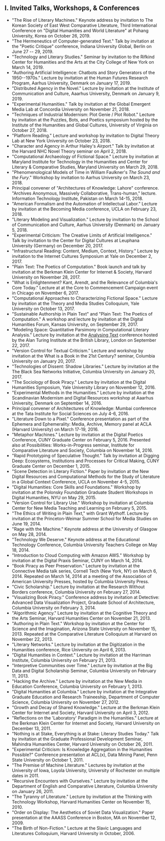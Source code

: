 ## I. Invited Talks, Workshops, & Conferences


- "The Rise of Literary Machines." Keynote address by invitation to The Korean
  Society of East West Comparative Literature, Third International Conference on "Digital
Humanities and World Literature" at Pohang University, Korea on October 26, 2019.
- "The Hermeneutics of Computer-generated Text." Talk by invitation at the "Poetic Critique"
  conference, Indiana University Global, Berlin on June 27 -- 29, 2019.
- "Technology and Literary Studies." Seminar by invitation to the Rifkind Center for Humanities
  and the Arts at the City College of New York on March 14, 2019.
- "Authoring Artificial Intelligence: Chatbots and Story Generators of the 1950--1970s."
  Lecture by invitation at the Human Futures Research Program, Aarhus University, Denmark on
January 17, 2019.
- "Distributed Agency in the Novel." Lecture by invitation at the Institute of Communication
  and Culture, Aaarhus University, Denmark on January 9, 2019.
- "Experimental Humanities." Talk by invitation at the Global Emergent Media Lab at Concordia
  University on November 21, 2018.
- "Techniques of Industrial Modernism: Plot Genie / Plot Robot." Lecture by invitation at the
  Puzzles, Bots, and Poetics symposium hosted by the Institute of the Humanities and Global
Cultures, University of Virginia on October 27, 2018.
- "Platform Reading." Lecture and workshop by invitation to Digital Theory Lab at New York
  University on October 23, 2018.
- "Character and Agency in Arthur Hailey's *Airport*." Talk by invitation at the Harvard NHC
  Novel Theory seminar on April 2, 2018.
- "Computational Archaeology of Fictional Space." Lecture by invitation at Maryland Institute
  for Technology in the Humanities and Center for Literary & Comparative Studies, Maryland
University on March 29, 2018.
- "Phenomenological Models of Time in William Faulkner's *The Sound and the Fury*." Workshop by
  invitation to Aarhus University on March 23, 2018.
- Principal convener of "Architectures of Knowledge: Lahore" conference.  "Archives Anonymous,
  Massively Collaborative, Trans-human," lecture.  Information Technology Institute, Pakistan
on March 14-15, 2018.
- "American Formalism and the Automation of Intellectual Labor." Lecture by invitation at the
  Becoming Media conference, UCLA on February 23, 2018.
- "Literary Modeling and Visualization." Lecture by invitation to the School of Communication
  and Culture, Aarhus University (Denmark) on January 5, 2018.
- "Experimental Criticism: The Creative Limits of Artificial Intelligence." Talk by invitation
  to the Center for Digital Cultures at Leuphana University (Germany) on December 20, 2017.
- "Infrastructural Reading: Content, Medium, Context, History." Lecture by invitation to the
  Internet Cultures Symposium at Yale on December 2, 2017.
- "Plain Text: The Poetics of Computation." Book launch and talk by invitation at the Berkman
  Klein Center for Internet & Society, Harvard University on November 28, 2017.
- "What is Enlightenment? Kant, Arendt, and the Relevance of Columbia's Core Today." Lecture at
  at the Core to Commencement Campaign event in Chicago on November 6, 2017.
- "Computational Approaches to Characterizing Fictional Space." Lecture by invitation at the
  Theory and Media Studies Colloquium, Yale University on October 13, 2017.
- "Sustainable Authorship in Plain Text" and "Plain Text: The Poetics of Computation." A
  workshop and lecture by invitation at the Digital Humanities Forum, Kansas University, on
September 29, 2017.
- "Modeling Space: Quantitative Parsimony in Computational Literary Analysis." Lecture by
  invitation at the [Analysing
Text](https://web.archive.org/web/20190219200545/https://dongpng.github.io/attached/index.html)
conference hosted by the Alan Turing Institute at the British Library, London on September 22, 2017.
- "Version Control for Textual Criticism." Lecture and workshop by invitation at the What is a
  Book in the 21st Century? seminar, Columbia University on January 20, 2017.
- "Technologies of Dissent: Shadow Libraries." Lecture by invitation at the The Black Sea
  Networks Initiative, Columbia University on January 20, 2017.
- "The Sociology of Book Piracy." Lecture by invitation at the Digital Humanities Symposium,
  Yale University Library on November 12, 2016.
- "Experimental Methods in the Humanities." Lecture by invitation at the Scandinavian Modernism
  and Digital Resources workshop at Aaarhus University, Denmark on September 14, 2016.
- Principal convener of Architectures of Knowledge: Mumbai conference at the Tata Institute for
  Social Sciences on July 4-6, 2016.
- "Literature Down to a Pixel." Conference presentation as part of the Ephemera and
  Ephemerality: Media, Archive, Memory panel at ACLA (Harvard University) on March 17-19, 2016.
- "Metaphor Machines." Lecture by invitation at the Digital Poetics Conference, CUNY Graduate
  Center on February 5, 2016. Presented also at Possibilities: Works-in-Progress seminar,
Institute for Comparative Literature and Society, Columbia on November 14, 2016.
- "Rapid Prototyping of Speculative Thought." Talk by invitation at Digging Deep: Ecosystems,
  Institutions and Processes for Critical Making, CUNY Graduate Center on December 1, 2015.
- "Scene Detection in Literary Fiction." Paper by invitation at the New Digital Resources and
  Computational Methods for the Study of Literature in a Global Context Conference, UCLA on
November 4-5, 2015.
- "Digital Humanities: Core Skills and Foundations." Workshop by invitation at the Polonsky
  Foundation Graduate Student Workshops in Digital Humanities, NYU on May 29, 2015.
- "Version Control for Library Use." Workshop by invitation at Columbia Center for New Media
  Teaching and Learning on February 5, 2015.
- "The Ethics of Writing in Plain Text," with Grant Wythoff. Lecture by invitation at the
  Princeton-Weimar Summer School for Media Studies on June 19, 2014.
- "Rage with the Machine." Keynote address at the University of Glasgow on May 28, 2014.
- "Technology We Deserve." Keynote address at the Educational Technology Conference, Columbia
  University Teachers College on May 18, 2014.
- "Introduction to Cloud Computing with Amazon AWS." Workshop by invitation at the Digital
  Praxis Seminar, CUNY on March 14, 2014.
- "Book Piracy as Peer Preservation." Lecture by invitation at the Connective Media talk
  series, Cornell Tech (New York, NY) on March 6, 2014. Repeated on March 14, 2014 at a meeting
of the Association of American University Presses, hosted by Columbia University Press.
- "Civic Scholarship." Lecture by invitation at the Research Without Borders conference,
  Columbia University on February 27, 2014.
- "Visualizing Book Piracy." Conference address by invitation at Detective: Advanced Data
  Visualization Project, Graduate School of Architecture, Columbia University on February 3, 2014.
- "Algorithmic Agency." Lecture by invitation at the Cognitive Theory and the Arts Seminar,
  Harvard Humanities Center on November 21, 2013.
- "Authoring in Plain Text." Workshop by invitation at the Center for Science and the
  Imagination, Arizona State University on November 15, 2013. Repeated at the Comparative
Literature Colloquium at Harvard on November 22, 2013.
- "Literary Networks." Lecture by invitation at the Digitization in the Humanities conference,
  Rice University on April 6, 2013.
- "Digital Humanities in Context." Lecture by invitation at the Harriman Institute, Columbia
  University on February 21, 2013.
- "Interpretive Communities over Time." Lecture by invitation at the Big Data and Digital
  Scholarship Seminar, Columbia University on February 11, 2013.
- "Hacking the Archive." Lecture by invitation at the New Media in Education Conference,
  Columbia University on February 1, 2013.
- "Digital Humanities at Columbia." Lecture by invitation at the Integrative Graduate Education
  and Research Traineeship, Department of Computer Science, Columbia University on November 27, 2012.
- "Growth and Decay of Shared Knowledge." Lecture at the Berkman Klein Center for Internet and
  Society, Harvard University on April 3, 2012.
- "Reflections on the 'Laboratory' Paradigm in the Humanities." Lecture at the Berkman Klein
  Center for Internet and Society, Harvard University on December 13, 2011.
- "Nothing is at Stake, Everything is at Stake: Literary Studies Today." Talk by invitation at
  the Graduate Professional Development Seminar, Mahindra Humanities Center, Harvard University
on October 26, 2011.
- "Experimental Criticism: Is Knowledge Aggregation in the Humanities Possible?" Conference
  presentation at ACL(x), Data Mining Panel, Penn State University on October 1, 2011.
- "The Premise of Machine Literature." Lectures by invitation at the University of Iowa, Loyola
  University, University of Rochester on multiple dates in 2011.
- "Recursive Encounters with Ourselves." Lecture by invitation at the Department of English and
  Comparative Literature, Columbia University on January 26, 2011.
- "The Tyranny of Literature." Lecture by invitation at the Thinking with Technology Workshop,
  Harvard Humanities Center on November 15, 2010.
- "Order on Display: The Aesthetics of Soviet Data Visualization." Paper presentation at the
  AAASS Conference in Boston, MA on November 12, 2009.
- "The Birth of Non-Fiction." Lecture at the Slavic Languages and Literatures Colloquium,
  Harvard University in October, 2006.

